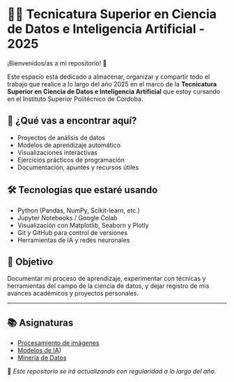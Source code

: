 # 👩‍💻 Tecnicatura Superior en Ciencia de Datos e Inteligencia Artificial - 2025

¡Bienvenidos/as a mi repositorio! 📂

Este espacio está dedicado a almacenar, organizar y compartir todo el trabajo que realice a lo largo del año 2025 en el marco de la **Tecnicatura Superior en Ciencia de Datos e Inteligencia Artificial** que estoy cursando en el Instituto Superior Politécnico de Córdoba.

## 📌 ¿Qué vas a encontrar aquí?

- Proyectos de análisis de datos
- Modelos de aprendizaje automático
- Visualizaciones interactivas
- Ejercicios prácticos de programación
- Documentación, apuntes y recursos útiles

## 🛠 Tecnologías que estaré usando

- Python (Pandas, NumPy, Scikit-learn, etc.)
- Jupyter Notebooks / Google Colab
- Visualización con Matplotlib, Seaborn y Plotly
- Git y GitHub para control de versiones
- Herramientas de IA y redes neuronales

## 🎯 Objetivo

Documentar mi proceso de aprendizaje, experimentar con técnicas y herramientas del campo de la ciencia de datos, y dejar registro de mis avances académicos y proyectos personales.

---
## 📚 Asignaturas

- [Procesamiento de imágenes](https://github.com/Lalita635/TSCDIA-2025/tree/main/Procesamiento_de_imagenes)
- [Modelos de IA](https://github.com/Lalita635/TSCDIA-2025/tree/main/Modeos_de_IA))
- [Minería de Datos](#)


📌 *Este repositorio se irá actualizando con regularidad a lo largo del año.*

